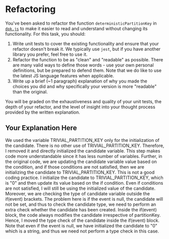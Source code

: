 # Refactoring

You've been asked to refactor the function `deterministicPartitionKey` in [`dpk.js`](dpk.js) to make it easier to read and understand without changing its functionality. For this task, you should:

1. Write unit tests to cover the existing functionality and ensure that your refactor doesn't break it. We typically use `jest`, but if you have another library you prefer, feel free to use it.
2. Refactor the function to be as "clean" and "readable" as possible. There are many valid ways to define those words - use your own personal definitions, but be prepared to defend them. Note that we do like to use the latest JS language features when applicable.
3. Write up a brief (~1 paragraph) explanation of why you made the choices you did and why specifically your version is more "readable" than the original.

You will be graded on the exhaustiveness and quality of your unit tests, the depth of your refactor, and the level of insight into your thought process provided by the written explanation.

## Your Explanation Here
We used the variable TRIVIAL_PARTITION_KEY only for the initialization of the candidate. There is no other use of TRIVIAL_PARTITION_KEY.
Therefore, I removed it and directly initialized the candidate variable. This step makes code more understandable since it has less number of variables. Further, in the original code, we are updating the candidate variable value based on the condition, and if those conditions are not satisfied, then we are initializing the candidate to TRIVIAL_PARTITION_KEY. This is not a good coding practice. I initialize the candidate to TRIVIAL_PARTITION_KEY, which is "0" and then update its value based on the if condition. Even if conditions are not satisfied,
I will still be using the initialized value of the candidate. Moreover, we are checking the type of candidate variable outside the if(event) brackets.
The problem here is if the event is null, the candidate will not be set, and thus to check the candidate type, we need to perform an extra check whether the candidate has been created. Inside the if(event) block, the code always modifies the candidate irrespective of partitionKey. Hence, I moved the type check of the candidate inside the if(event) block. Note that even if the event is null, we have initialized the candidate to "0" which is a string, and thus we need not perform a type check in this case.